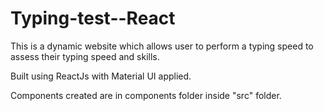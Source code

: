 # Typing-test--React

This is a dynamic website which allows user to perform a typing speed to assess their typing speed and skills.

Built using ReactJs with Material UI applied.

Components created are in components folder inside "src" folder.

